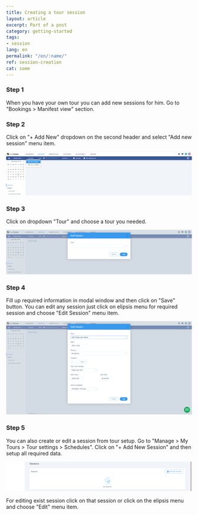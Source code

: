 ```yaml
---
title: Creating a tour session
layout: article
excerpt: Part of a post
category: getting-started
tags:
- session
lang: en
permalink: "/en/:name/"
ref: session-creation
cat: some
---
```


### **Step 1**

When you have your own tour you can add new sessions for him. Go to "Bookings > Manifest view" section.

### **Step 2**

Click on "+ Add New" dropdown on the second header and select "Add new session" menu item.

![Creating_a_tour_session1](/assets/images/creating_a_tour_session1.png)

### **Step 3**

Click on dropdown "Tour" and choose a tour you needed.

![Creating_a_tour_session2](/assets/images/creating_a_tour_session2.png)

### **Step 4**

Fill up required information in modal window and then click on "Save" button. You can edit any session just click on elipsis menu for required session and choose "Edit Session" menu item.

![Creating_a_tour_session3](/assets/images/creating_a_tour_session3.png)

### **Step 5**

You can also create or edit a session from tour setup. Go to "Manage > My Tours > Tour settings > Schedules". Click on "+ Add New Session" and then setup all required data. 

![Creating_a_tour_session4](/assets/images/creating_a_tour_session4.png)

For editing exist session click on that session or click on the elipsis menu and choose "Edit" menu item.
